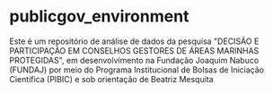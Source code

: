 # publicgov_environment
Este é um repositório de análise de dados da pesquisa "DECISÃO E PARTICIPAÇÃO EM CONSELHOS GESTORES DE ÁREAS MARINHAS PROTEGIDAS", em desenvolvimento na Fundação Joaquim Nabuco (FUNDAJ) por meio do Programa Institucional de Bolsas de Iniciação Científica (PIBIC) e sob orientação de Beatriz Mesquita
